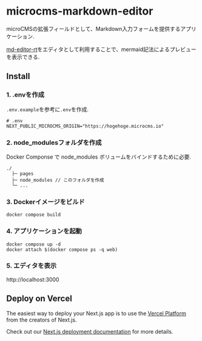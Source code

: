 # microcms-markdown-editor

microCMSの拡張フィールドとして、Markdown入力フォームを提供するアプリケーション.

[md-editor-rt](https://github.com/imzbf/md-editor-rt)をエディタとして利用することで、mermaid記法によるプレビューを表示できる.

## Install

### 1. .envを作成

`.env.example`を参考に`.env`を作成.

```
# .env
NEXT_PUBLIC_MICROCMS_ORIGIN="https://hogehoge.microcms.io"
```

### 2. node_modulesフォルダを作成

Docker Componse で node_modules ボリュームをバインドするために必要.

```
./
  ├─ pages
  ├─ node_modules // このフォルダを作成
  └─ ...
```

### 3. Dockerイメージをビルド

```
docker compose build
```

### 4. アプリケーションを起動

```
docker compose up -d
docker attach $(docker compose ps -q web)
```

### 5. エディタを表示

http://localhost:3000

## Deploy on Vercel

The easiest way to deploy your Next.js app is to use the [Vercel Platform](https://vercel.com/new?utm_medium=default-template&filter=next.js&utm_source=create-next-app&utm_campaign=create-next-app-readme) from the creators of Next.js.

Check out our [Next.js deployment documentation](https://nextjs.org/docs/deployment) for more details.
